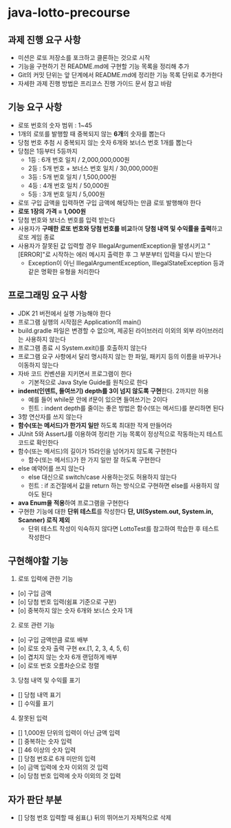 # java-lotto-precourse


## 과제 진행 요구 사항
- 미션은 로또 저장소를 포크하고 클론하는 것으로 시작
- 기능을 구현하기 전 README.md에 구현할 기능 목록을 정리해 추가
- Git의 커밋 단위는 앞 단계에서 README.md에 정리한 기능 목록 단위로 추가한다
- 자세한 과제 진행 방법은 프리코스 진행 가이드 문서 참고 바람

## 기능 요구 사항
- 로또 번호의 숫자 범위 : 1~45
- 1개의 로또를 발행할 때 중복되지 않는 **6개**의 숫자를 뽑는다
- 당첨 번호 추첨 시 중복되지 않는 숫자 6개와 보너스 번호 1개를 뽑는다
- 당첨은 1등부터 5등까지
  * 1등 : 6개 번호 일치 / 2,000,000,000원
  * 2등 : 5개 번호 + 보너스 번호 일치 / 30,000,000원
  * 3등 : 5개 번호 일치 / 1,500,000원
  * 4등 : 4개 번호 일치 / 50,000원
  * 5등 : 3개 번호 일치 / 5,000원
- 로또 구입 금액을 입력하면 구입 금액에 해당하는 만큼 로또 발행해야 한다
- **로또 1장의 가격 = 1,000원**
- 당첨 번호와 보너스 번호를 입력 받는다
- 사용자가 **구매한 로또 번호와 당첨 번호를 비교**하여 **당첨 내역 및 수익률을 출력**하고 로또 게임 종료
- 사용자가 잘못된 값 입력할 경우 IllegalArgumentException을 발생시키고 "[ERROR]"로 시작하는 에러 메시지 출력한 후 그 부분부터 입력을 다시 받는다
  * Exception이 아닌 IllegalArgumentException, IllegalStateException 등과 같은 명확한 유형을 처리한다

## 프로그래밍 요구 사항
- JDK 21 버전에서 실행 가능해야 한다
- 프로그램 실행의 시작점은 Application의 main()
- build.gradle 파일은 변경할 수 없으며, 제공된 라이브러리 이외의 외부 라이브러리는 사용하지 않는다
- 프로그램 종료 시 System.exit()를 호출하지 않는다
- 프로그램 요구 사항에서 달리 명시하지 않는 한 파일, 패키지 등의 이름을 바꾸거나 이동하지 않는다
- 자바 코드 컨벤션을 지키면서 프로그램이 한다
  * 기본적으로 Java Style Guide를 원칙으로 한다
- **indent(인덴트, 들여쓰기) depth를 3이 넘지 않도록 구현**한다. 2까지만 허용
  * 예를 들어 while문 안에 if문이 있으면 들여쓰기는 2이다
  * 힌트 : indent depth를 줄이는 좋은 방법은 함수(또는 메서드)를 분리하면 된다
- 3항 연산자를 쓰지 않는다
- **함수(또는 메서드)가 한가지 일만** 하도록 최대한 작게 만들어라
- JUnit 5와 AssertJ를 이용하여 정리한 기능 목록이 정상적으로 작동하는지 테스트 코드로 확인한다
- 함수(또는 메서드)의 길이가 15라인을 넘어가지 않도록 구현한다
  * 함수(또는 메서드)가 한 가지 일만 잘 하도록 구현한다
- else 예약어를 쓰지 않는다
  * else 대신으로 switch/case 사용하는것도 허용하지 않는다
  * 힌트 : if 조건절에서 값을 return 하는 방식으로 구현하면 else를 사용하지 않아도 된다
- **ava Enum을 적용**하여 프로그램을 구현한다
- 구현한 기능에 대한 **단위 테스트**를 작성한다 **단, UI(System.out, System.in, Scanner) 로직 제외**
  * 단위 테스트 작성이 익숙하지 않다면 LottoTest를 참고하여 학습한 후 테스트 작성한다

## 구현해야할 기능
1. 로또 입력에 관한 기능
- [o] 구입 금액
- [o] 당첨 번호 입력(쉼표 기준으로 구분)
- [o] 중복하지 않는 숫자 6개와 보너스 숫자 1개

2. 로또 관련 기능
- [o] 구입 금액만큼 로또 배부
- [o] 로또 숫자 출력 구현 ex.[1, 2, 3, 4, 5, 6]
- [o] 겹치지 않는 숫자 6개 랜덤하게 배부
- [o] 로또 번호 오름차순으로 정렬

3. 당첨 내역 및 수익률 표기
- [] 당첨 내역 표기
- [] 수익률 표기

4. 잘못된 입력
- [] 1,000원 단위의 입력이 아닌 금액 입력
- [] 중복하는 숫자 입력
- [] 46 이상의 숫자 입력
- [] 당첨 번호로 6개 미만의 입력
- [o] 금액 입력에 숫자 이외의 것 입력
- [o] 당첨 번호 입력에 숫자 이외의 것 입력

## 자가 판단 부분
- [] 당첨 번호 입력할 때 쉼표(,) 뒤의 뛰어쓰기 자체적으로 삭제
